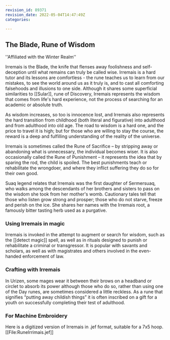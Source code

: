 ```yaml
---
revision_id: 89371
revision_date: 2022-05-04T14:47:49Z
categories:

---
```



## The Blade, Rune of Wisdom
''Affiliated with the Winter Realm''

Irremais is the Blade, the knife that flenses away foolishness and self-deception until what remains can truly be called wise. Irremais is a hard tutor and its lessons are comfortless - the rune teaches us to learn from our mistakes, to see the world around us as it truly is, and to cast all comforting falsehoods and illusions to one side.  Although it shares some superficial similarities to [[Sular]], rune of Discovery, Irremais represents the wisdom that comes from life's hard experience, not the process of searching for an academic or absolute truth.

As wisdom increases, so too is innocence lost, and Irremais also represents the hard transition from childhood (both literal and figurative) into adulthood and from adulthood into old age. The road to wisdom is a hard one, and the price to travel it is high; but for those who are willing to stay the course, the reward is a deep and fulfilling understanding of the reality of the universe. 

Irremais is sometimes called the Rune of Sacrifice – by stripping away or abandoning what is unnecessary, the individual becomes wiser. It is also occasionally called the Rune of Punishment – it represents the idea that by sparing the rod, the child is spoiled. The best punishments teach or rehabilitate the wrongdoer, and where they inflict suffering they do so for their own good.

Suaq legend relates that Irremais was the first daughter of Sermersuaq, who walks among the descendants of her brothers and sisters to pass on the wisdom she took from her mother's womb. Cautionary tales tell that those who listen grow strong and prosper; those who do not starve, freeze and perish on the ice. She shares her names with the Irremais root, a famously bitter tasting herb used as a purgative. 

### Using Irremais in magic
Irremais is invoked in the attempt to augment or search for wisdom, such as the [[detect magic]] spell, as well as in rituals designed to punish or rehabilitate a criminal or transgressor. It is popular with savants and scholars, as well as with magistrates and others involved in the even-handed enforcement of law. 

### Crafting with Irremais
In Urizen, some mages wear it between their brows on a headband or circlet to absorb its power although those who do so, rather than using one of the Day runes, are sometimes considered a little reckless. As a rune that signifies “putting away childish things” it is often inscribed on a gift for a youth on successfully completing their test of adulthood.

### For Machine Embroidery
Here is a digitized version of Irremais in .jef format, suitable for a 7x5 hoop. 
[[File:RuneIrrimais.jef]]

